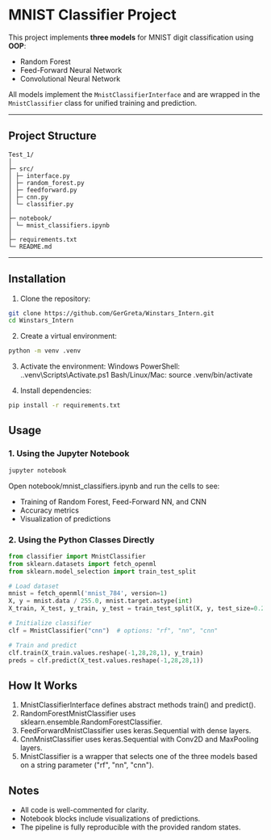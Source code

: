 # MNIST Classifier Project

This project implements **three models** for MNIST digit classification using **OOP**:

- Random Forest
- Feed-Forward Neural Network
- Convolutional Neural Network

All models implement the `MnistClassifierInterface` and are wrapped in the `MnistClassifier` class for unified training and prediction.

---

## Project Structure
```
Test_1/
│
├─ src/
│ ├─ interface.py
│ ├─ random_forest.py
│ ├─ feedforward.py
│ ├─ cnn.py
│ └─ classifier.py
│
├─ notebook/
│ └─ mnist_classifiers.ipynb
│
├─ requirements.txt
└─ README.md
```

---

## Installation

1. Clone the repository:
```bash
git clone https://github.com/GerGreta/Winstars_Intern.git
cd Winstars_Intern
```
2. Create a virtual environment:
```bash
python -m venv .venv
```

3. Activate the environment:
Windows PowerShell: .\.venv\Scripts\Activate.ps1
Bash/Linux/Mac: source .venv/bin/activate

4. Install dependencies:
```bash
pip install -r requirements.txt
```

## Usage
### 1. Using the Jupyter Notebook
```bash
jupyter notebook
```
Open notebook/mnist_classifiers.ipynb and run the cells to see:
- Training of Random Forest, Feed-Forward NN, and CNN
- Accuracy metrics
- Visualization of predictions

### 2. Using the Python Classes Directly
```python
from classifier import MnistClassifier
from sklearn.datasets import fetch_openml
from sklearn.model_selection import train_test_split

# Load dataset
mnist = fetch_openml('mnist_784', version=1)
X, y = mnist.data / 255.0, mnist.target.astype(int)
X_train, X_test, y_train, y_test = train_test_split(X, y, test_size=0.2, random_state=42)

# Initialize classifier
clf = MnistClassifier("cnn")  # options: "rf", "nn", "cnn"

# Train and predict
clf.train(X_train.values.reshape(-1,28,28,1), y_train)
preds = clf.predict(X_test.values.reshape(-1,28,28,1))
```

## How It Works
1. MnistClassifierInterface defines abstract methods train() and predict().
2. RandomForestMnistClassifier uses sklearn.ensemble.RandomForestClassifier.
3. FeedForwardMnistClassifier uses keras.Sequential with dense layers.
4. CnnMnistClassifier uses keras.Sequential with Conv2D and MaxPooling layers.
5. MnistClassifier is a wrapper that selects one of the three models based on a string parameter ("rf", "nn", "cnn").

## Notes

- All code is well-commented for clarity.
- Notebook blocks include visualizations of predictions.
- The pipeline is fully reproducible with the provided random states.

